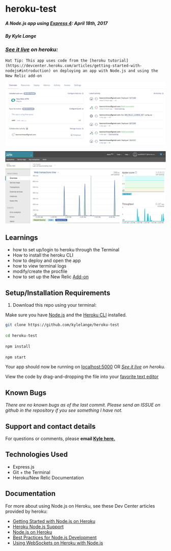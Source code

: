 # heroku-test

##### _A Node.js app using [Express 4](http://expressjs.com/): April 18th, 2017_

##### By _**Kyle Lange**_

### _[See it live](https://powerful-wave-18447.herokuapp.com/cool) on heroku:_

    Hat Tip: This app uses code from the [heroku tutorial](https://devcenter.heroku.com/articles/getting-started-with-nodejs#introduction) on deploying an app with Node.js and using the New Relic add-on

![screenshot](heroku-screenshot.png)

![screenshot](APM-screenshot.png)


## Learnings

* how to set up/login to heroku through the Terminal
* How to install the heroku CLI
* how to deploy and open the app
* how to view terminal logs
* modify/create the procfile
* how to set up the New Relic [Add-on](https://docs.newrelic.com/docs/agents/nodejs-agent/hosting-services/nodejs-agent-heroku)




## Setup/Installation Requirements

1. Download this repo using your terminal:

Make sure you have [Node.js](http://nodejs.org/) and the [Heroku CLI](https://cli.heroku.com/) installed.

```sh
git clone https://github.com/kylelange/heroku-test

cd heroku-test

npm install

npm start
```
Your app should now be running on [localhost:5000](http://localhost:5000/) OR _[See it live](https://powerful-wave-18447.herokuapp.com/cool) on heroku._

View the code by drag-and-dropping the file into your [favorite text editor](https://atom.io)

## Known Bugs

_There are no known bugs as of the last commit. Please send an ISSUE on github in the repository if you see something I have not._

## Support and contact details

For questions or comments, please __email  [Kyle here.](baronsintrees@gmail.com)__

## Technologies Used

* Express.js
* Git + the Terminal
* Heroku/New Relic Documentation

## Documentation

For more about using Node.js on Heroku, see these Dev Center articles provided by heroku:

- [Getting Started with Node.js on Heroku](https://devcenter.heroku.com/articles/getting-started-with-nodejs)
- [Heroku Node.js Support](https://devcenter.heroku.com/articles/nodejs-support)
- [Node.js on Heroku](https://devcenter.heroku.com/categories/nodejs)
- [Best Practices for Node.js Development](https://devcenter.heroku.com/articles/node-best-practices)
- [Using WebSockets on Heroku with Node.js](https://devcenter.heroku.com/articles/node-websockets)
